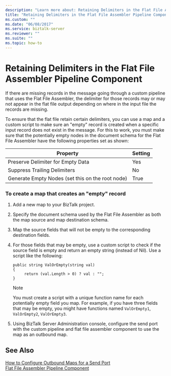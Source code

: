 ```yaml
---
description: "Learn more about: Retaining Delimiters in the Flat File Assembler Pipeline Component"
title: "Retaining Delimiters in the Flat File Assembler Pipeline Component"
ms.custom: ""
ms.date: "06/08/2017"
ms.service: biztalk-server
ms.reviewer: ""
ms.suite: ""
ms.topic: how-to
---
```

# Retaining Delimiters in the Flat File Assembler Pipeline Component
If there are missing records in the message going through a custom pipeline that uses the Flat File Assembler, the delimiter for those records may or may not appear in the flat file output depending on where in the input file the records are missing.  
  
 To ensure that the flat file retain certain delimiters, you can use a map and a custom script to make sure an "empty" record is created when a specific input record does not exist in the message. For this to work, you must make sure that the potentially empty nodes in the document schema for the Flat File Assembler have the following properties set as shown:  
  
|Property|Setting|  
|--------------|-------------|  
|Preserve Delimiter for Empty Data|Yes|  
|Suppress Trailing Delimiters|No|  
|Generate Empty Nodes (set this on the root node)|True|  
  
### To create a map that creates an "empty" record  
  
1.  Add a new map to your BizTalk project.  
  
2.  Specify the document schema used by the Flat File Assembler as both the map source and map destination schema.  
  
3.  Map the source fields that will not be empty to the corresponding destination fields.  
  
4.  For those fields that may be empty, use a custom script to check if the source field is empty and return an empty string (instead of Nil). Use a script like the following:  
  
    ```  
    public string ValOrEmpty(string val)  
    {  
         return (val.Length > 0) ? val : "";  
    }  
    ```  
  
    > [!NOTE]
    >  You must create a script with a unique function name for each potentially empty field you map. For example, if you have three fields that may be empty, you might have functions named `ValOrEmpty1`, `ValOrEmpty2`, `ValOrEmpty3`.  
  
5.  Using BizTalk Server Administration console, configure the send port with the custom pipeline and flat file assembler component to use the map as an outbound map.  
  
## See Also  
 [How to Configure Outbound Maps for a Send Port](../core/how-to-configure-outbound-maps-for-a-send-port.md)   
 [Flat File Assembler Pipeline Component](../core/flat-file-assembler-pipeline-component.md)
